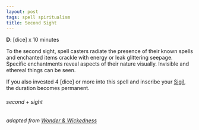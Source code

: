 ```yaml
---
layout: post
tags: spell spiritualism
title: Second Sight
---
```

**D**: [dice] x 10 minutes

To the second sight, spell casters radiate the presence of their known spells and enchanted items crackle with energy or leak glittering seepage. Specific enchantments reveal aspects of their nature visually. Invisible and ethereal things can be seen.

If you also invested 4 [dice] or more into this spell and inscribe your [Sigil](/spells/#lexicon), the duration becomes permanent.

###### second + sight
###### adapted from [Wonder & Wickedness](https://www.drivethrurpg.com/product/145647/Wonder--Wickedness)
